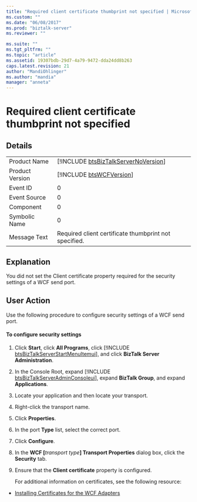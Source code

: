 ```yaml
---
title: "Required client certificate thumbprint not specified | Microsoft Docs"
ms.custom: ""
ms.date: "06/08/2017"
ms.prod: "biztalk-server"
ms.reviewer: ""

ms.suite: ""
ms.tgt_pltfrm: ""
ms.topic: "article"
ms.assetid: 19307bdb-29d7-4a79-9472-dda24dd8b263
caps.latest.revision: 21
author: "MandiOhlinger"
ms.author: "mandia"
manager: "anneta"
---
```

# Required client certificate thumbprint not specified
## Details  
  
|                 |                                                                                     |
|-----------------|-------------------------------------------------------------------------------------|
|  Product Name   | [!INCLUDE [btsBizTalkServerNoVersion](../includes/btsbiztalkservernoversion-md.md)] |
| Product Version |             [!INCLUDE [btsWCFVersion](../includes/btswcfversion-md.md)]             |
|    Event ID     |                                          0                                          |
|  Event Source   |                                          0                                          |
|    Component    |                                          0                                          |
|  Symbolic Name  |                                          0                                          |
|  Message Text   |                Required client certificate thumbprint not specified.                |
  
## Explanation  
 You did not set the Client certificate property required for the security settings of a WCF send port.  
  
## User Action  
 Use the following procedure to configure security settings of a WCF send port.  
  
#### To configure security settings  
  
1. Click <strong>Start</strong>, click <strong>All Programs</strong>, click [!INCLUDE [btsBizTalkServerStartMenuItemui](../includes/btsbiztalkserverstartmenuitemui-md.md)], and click <strong>BizTalk Server Administration</strong>.  
  
2. In the Console Root, expand [!INCLUDE [btsBizTalkServerAdminConsoleui](../includes/btsbiztalkserveradminconsoleui-md.md)], expand <strong>BizTalk Group</strong>, and expand  <strong>Applications</strong>.  
  
3. Locate your application and then locate your transport.  
  
4. Right-click the transport name.  
  
5. Click **Properties**.  
  
6. In the port **Type** list, select the correct port.  
  
7. Click **Configure**.  
  
8. In the <strong>WCF [</strong><em>transport type</em><strong>] Transport Properties</strong> dialog box, click the <strong>Security</strong> tab.  
  
9. Ensure that the **Client certificate** property is configured.  
  
   For additional information on certificates, see the following resource:  
  
-   [Installing Certificates for the WCF Adapters](../core/installing-certificates-for-the-wcf-adapters.md)